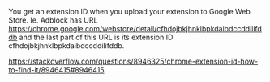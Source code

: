 You get an extension ID when you upload your extension to Google Web Store. Ie. Adblock has URL https://chrome.google.com/webstore/detail/cfhdojbkjhnklbpkdaibdccddilifddb and the last part of this URL is its extension ID cfhdojbkjhnklbpkdaibdccddilifddb.

https://stackoverflow.com/questions/8946325/chrome-extension-id-how-to-find-it/8946415#8946415
